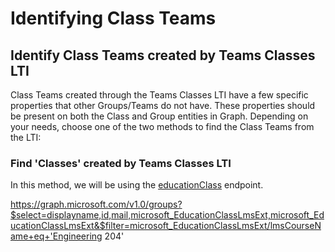 # Identifying Class Teams


## Identify Class Teams created by Teams Classes LTI
Class Teams created through the Teams Classes LTI have a few specific properties that other Groups/Teams do not have. These properties should be present on both the Class and Group entities in Graph. Depending on your needs, choose one of the two methods to find the Class Teams from the LTI:

### Find 'Classes' created by Teams Classes LTI
In this method, we will be using the [educationClass](https://docs.microsoft.com/en-us/graph/api/educationclass-get?view=graph-rest-1.0&tabs=http) endpoint.


https://graph.microsoft.com/v1.0/groups?$select=displayname,id,mail,microsoft_EducationClassLmsExt,microsoft_EducationClassLmsExt&$filter=microsoft_EducationClassLmsExt/lmsCourseName+eq+'Engineering 204'